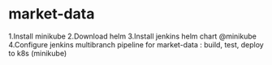 # market-data

1.Install minikube
2.Download helm
3.Install jenkins helm chart @minikube 
4.Configure jenkins multibranch pipeline for market-data : build, test, deploy to k8s (minikube)
